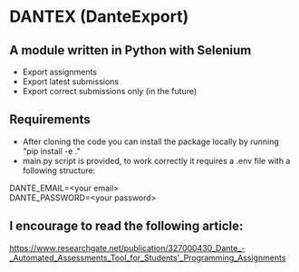 # DANTEX (DanteExport)

## A module written in Python with Selenium
- Export assignments
- Export latest submissions
- Export correct submissions only (in the future)

## Requirements
- After cloning the code you can install the package locally by running "pip install -e ."
- main.py script is provided, to work correctly it requires a .env file with a following structure:

DANTE_EMAIL=\<your email><br/>
DANTE_PASSWORD=\<your password>

## I encourage to read the following article: 
https://www.researchgate.net/publication/327000430_Dante_-_Automated_Assessments_Tool_for_Students'_Programming_Assignments